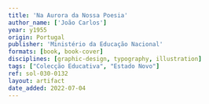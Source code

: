 ```yaml
---
title: 'Na Aurora da Nossa Poesia'
author_name: ['João Carlos']
year: y1955
origin: Portugal
publisher: 'Ministério da Educação Nacional'
formats: [book, book-cover]
disciplines: [graphic-design, typography, illustration]
tags: ["Colecção Educativa", "Estado Novo"]
ref: sol-030-0132
layout: artifact
date_added: 2022-07-04
---
```

